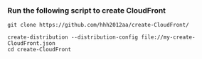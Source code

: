 ### Run the following script to create CloudFront

```
git clone https://github.com/hhh2012aa/create-CloudFront/
```

```
create-distribution --distribution-config file://my-create-CloudFront.json
cd create-CloudFront
```

